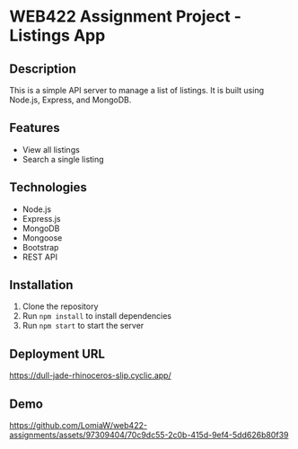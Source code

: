 # WEB422 Assignment Project - Listings App

## Description

This is a simple API server to manage a list of listings. It is built using Node.js, Express, and MongoDB.


## Features

- View all listings
- Search a single listing


## Technologies

- Node.js
- Express.js
- MongoDB
- Mongoose
- Bootstrap
- REST API


## Installation

1. Clone the repository
2. Run `npm install` to install dependencies
3. Run `npm start` to start the server


## Deployment URL

https://dull-jade-rhinoceros-slip.cyclic.app/


## Demo


https://github.com/LomiaW/web422-assignments/assets/97309404/70c9dc55-2c0b-415d-9ef4-5dd626b80f39

